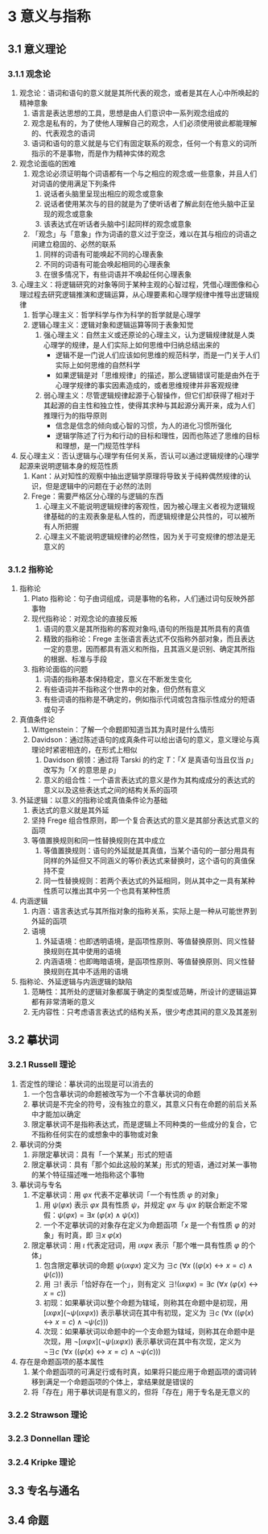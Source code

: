 # 3 意义与指称

## 3.1 意义理论
### 3.1.1 观念论
1. 观念论：语词和语句的意义就是其所代表的观念，或者是其在人心中所唤起的精神意象
    1. 语言是表达思想的工具，思想是由人们意识中一系列观念组成的
    2. 观念是私有的，为了使他人理解自己的观念，人们必须使用彼此都能理解的、代表观念的语词
    3. 语词和语句的意义就是与它们有固定联系的观念，任何一个有意义的词所指示的不是事物，而是作为精神实体的观念
2. 观念论面临的困难
    1. 观念论必须证明每个词语都有一个与之相应的观念或一些意象，并且人们对词语的使用满足下列条件
        1. 说话者头脑里呈现出相应的观念或意象
        2. 说话者使用某次与的目的就是为了使听话者了解此刻在他头脑中正呈现的观念或意象
        3. 该表达式在听话者头脑中引起同样的观念或意象
    2. 「观念」与「意象」作为词语的意义过于空泛，难以在其与相应的词语之间建立稳固的、必然的联系
        1. 同样的词语有可能唤起不同的心理表象
        2. 不同的词语有可能会唤起相同的心理表象
        3. 在很多情况下，有些词语并不唤起任何心理表象
3. 心理主义：将逻辑研究的对象等同于某种主观的心智过程，凭借心理图像和心理过程去研究逻辑推演和逻辑运算，从心理要素和心理学规律中推导出逻辑规律
    1. 哲学心理主义：哲学科学与作为科学的哲学就是心理学
    2. 逻辑心理主义：逻辑对象和逻辑运算等同于表象知觉
        1. 强心理主义：自然主义或还原论的心理主义，认为逻辑规律就是人类心理学的规律，是人们实际上如何思维中归纳总结出来的
            - 逻辑不是一门说人们应该如何思维的规范科学，而是一门关于人们实际上如何思维的自然科学
            - 如果逻辑是对「思维规律」的描述，那么逻辑错误可能是由外在于心理学规律的事实因素造成的，或者思维规律并非客观规律
        2. 弱心理主义：尽管逻辑规律起源于心智操作，但它们却获得了相对于其起源的自主性和独立性，使得其求种与其起源分离开来，成为人们推理行为的指导原则
            - 信念是信念的倾向或心智的习惯，为人的进化习惯所强化
            - 逻辑学陈述了行为和行动的目标和理性，因而也陈述了思维的目标和理想，是一门规范性学科
4. 反心理主义：否认逻辑与心理学有任何关系，否认可以通过逻辑规律的心理学起源来说明逻辑本身的规范性质
    1. $\text{Kant}$：从对知性的观察中抽出逻辑学原理将导致关于纯粹偶然规律的认识，但是逻辑中的问题在于必然的法则
    2. $\text{Frege}$：需要严格区分心理的与逻辑的东西
        1. 心理主义不能说明逻辑规律的客观性，因为被心理主义者视为逻辑规律基础的的主观表象是私人性的，而逻辑规律是公共性的，可以被所有人所把握
        2. 心理主义不能说明逻辑规律的必然性，因为关于可变规律的想法是无意义的

### 3.1.2 指称论
1. 指称论
    1. $\text{Plato}$ 指称论：句子由词组成，词是事物的名称，人们通过词句反映外部事物
    2. 现代指称论：对观念论的直接反叛
        1. 语词的意义是其所指称的客观对象吗,语句的所指是其所具有的真值
        2. 精致的指称论：$\text{Frege}$ 主张语言表达式不仅指称外部对象，而且表达一定的意思，因而都具有涵义和所指，且其涵义是识别、确定其所指的根据、标准与手段
    3. 指称论面临的问题
        1. 词语的指称基本保持稳定，意义在不断发生变化
        2. 有些语词并不指称这个世界中的对象，但仍然有意义
        3. 有些词语的指称是不确定的，例如指示代词或包含指示性成分的短语或句子
2. 真值条件论
    1. $\text{Wittgenstein}$：了解一个命题即知道当其为真时是什么情形
    2. $\text{Davidson}$：通过陈述语句的成真条件可以给出语句的意义，意义理论与真理论时紧密相连的，在形式上相似
        1. $\text{Davidson}$ 纲领：通过将 $\text{Tarski}$ 的约定 $T$：「$X$ 是真语句当且仅当 $p$」改写为「$X$ 的意思是 $p$」
        2. 意义的组合性：一个语言表达式的意义是作为其构成成分的表达式的意义以及这些表达式之间的结构关系的函项
3. 外延逻辑：以意义的指称论或真值条件论为基础
    1. 表达式的意义就是其外延
    2. 坚持 $\text{Frege}$ 组合性原则，即一个复合表达式的意义是其部分表达式意义的函项
    3. 等值置换规则和同一性替换规则在其中成立
        1. 等值置换规则：语句的外延就是其真值，当某个语句的一部分用具有同样的外延但又不同涵义的等价表达式来替换时，这个语句的真值保持不变
        2. 同一性替换规则：若两个表达式的外延相同，则从其中之一具有某种性质可以推出其中另一个也具有某种性质
4. 内涵逻辑
    1. 内涵：语言表达式与其所指对象的指称关系，实际上是一种从可能世界到外延的函项
    2. 语境
        1. 外延语境：也即透明语境，是函项性原则、等值替换原则、同义性替换规则在其中使用的语境
        2. 内涵语境：也即晦暗语境，是函项性原则、等值替换原则、同义性替换规则在其中不适用的语境
5. 指称论、外延逻辑与内涵逻辑的缺陷
    1. 范畴性：其所处的逻辑对象都属于确定的类型或范畴，所设计的逻辑运算都有非常清晰的意义
    2. 无内容性：只考虑语言表达式的结构关系，很少考虑其间的意义及其差别

## 3.2 摹状词
### 3.2.1 Russell 理论
1. 否定性的理论：摹状词的出现是可以消去的
    1. 一个包含摹状词的命题被改写为一个不含摹状词的命题
    2. 摹状词是不完全的符号，没有独立的意义，其意义只有在命题的前后关系中才能加以确定
    3. 限定摹状词不是指称表达式，而是逻辑上不同种类的一些成分的复合，它不指称任何实在的或想象中的事物或对象
2. 摹状词的分类
    1. 非限定摹状词：具有「一个某某」形式的短语
    2. 限定摹状词：具有「那个如此这般的某某」形式的短语，通过对某一事物的某个特征描述唯一地指称这个事物
3. 摹状词与专名
    1. 不定摹状词：用 $\varphi x$ 代表不定摹状词「一个有性质 $\varphi$ 的对象」
        1. 用 $\psi(\varphi x)$ 表示 $\varphi x$ 具有性质 $\psi$，并规定 $\varphi x$ 与 $\psi x$ 的联合断定不常假：$\psi (\varphi x) = \exists x \ (\varphi(x) \wedge \psi(x))$
        2. 一个不定摹状词的对象存在定义为命题函项「$x$ 是一个有性质 $\varphi$ 的对象」有时真，即 $\exists x \ \varphi(x)$
    2. 限定摹状词：用 $\iota$ 代表定冠词，用 $\iota x \varphi x$ 表示「那个唯一具有性质 $\varphi$ 的个体」
        1. 包含限定摹状词的命题 $\psi(\iota x \varphi x)$ 定义为 $\exists c \ (\forall x \ ((\varphi(x) \leftrightarrow x = c) \wedge \psi(c)))$
        2. 用 $\exists!$ 表示「恰好存在一个」，则有定义 $\exists! (\iota x \varphi x) = \exists c \ (\forall x \ (\varphi(x) \leftrightarrow x = c))$
        3. 初现：如果摹状词以整个命题为辖域，则称其在命题中是初现，用 $[\iota x \varphi x](\neg \psi(\iota x \varphi x))$ 表示摹状词在其中有初现，定义为 $\exists c \ (\forall x \ ((\varphi(x) \leftrightarrow x = c) \wedge \neg \psi(c)))$
        4. 次现：如果摹状词以命题中的一个支命题为辖域，则称其在命题中是次现，用 $\neg [\iota x \varphi x](\neg \psi(\iota x \varphi x))$ 表示摹状词在其中有次现，定义为 $\neg \exists c \ (\forall x \ ((\varphi(x) \leftrightarrow x = c) \wedge \neg \psi(c)))$
4. 存在是命题函项的基本属性
    1. 某个命题函项的可满足行或有时真，如果将只能应用于命题函项的谓词转移到满足一个命题函项的个体上，拿结果就是错误的
    2. 将「存在」用于摹状词是有意义的，但将「存在」用于专名是无意义的

### 3.2.2 Strawson 理论

### 3.2.3 Donnellan 理论

### 3.2.4 Kripke 理论

## 3.3 专名与通名

## 3.4 命题
